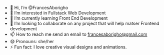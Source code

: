 - 👋 Hi, I’m @FrancesAborigho
- 👀 I’m interested in Fullstack Web Development
- 🌱 I’m currently learning Front End Development
- 💞️ I’m looking to collaborate on any project that will help matser Frontend development
- 📫 How to reach me send an email to francesaborigho@gmail.com
- 😄 Pronouns: she/her
- ⚡ Fun fact: I love creative visual designs and animations.

<!---
FrancesAborigho/FrancesAborigho is a ✨ special ✨ repository because its `README.md` (this file) appears on your GitHub profile.
You can click the Preview link to take a look at your changes.
--->
